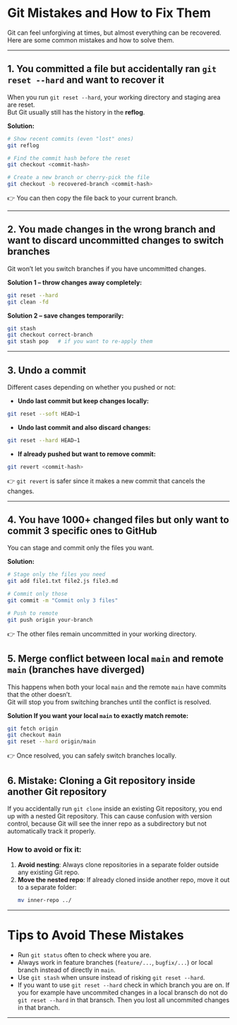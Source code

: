 # Git Mistakes and How to Fix Them

Git can feel unforgiving at times, but almost everything can be recovered.  
Here are some common mistakes and how to solve them.

---

## 1. You committed a file but accidentally ran `git reset --hard` and want to recover it
When you run `git reset --hard`, your working directory and staging area are reset.  
But Git usually still has the history in the **reflog**.

**Solution:**
```bash
# Show recent commits (even "lost" ones)
git reflog

# Find the commit hash before the reset
git checkout <commit-hash>

# Create a new branch or cherry-pick the file
git checkout -b recovered-branch <commit-hash>
```
👉 You can then copy the file back to your current branch.

---

## 2. You made changes in the wrong branch and want to discard uncommitted changes to switch branches
Git won’t let you switch branches if you have uncommitted changes.

**Solution 1 – throw changes away completely:**
```bash
git reset --hard
git clean -fd
```

**Solution 2 – save changes temporarily:**
```bash
git stash
git checkout correct-branch
git stash pop   # if you want to re-apply them
```

---

## 3. Undo a commit

Different cases depending on whether you pushed or not:

- **Undo last commit but keep changes locally:**
```bash
git reset --soft HEAD~1
```

- **Undo last commit and also discard changes:**
```bash
git reset --hard HEAD~1
```

- **If already pushed but want to remove commit:**
```bash
git revert <commit-hash>
```
👉 `git revert` is safer since it makes a new commit that cancels the changes.

---

## 4. You have 1000+ changed files but only want to commit 3 specific ones to GitHub
You can stage and commit only the files you want.

**Solution:**
```bash
# Stage only the files you need
git add file1.txt file2.js file3.md

# Commit only those
git commit -m "Commit only 3 files"

# Push to remote
git push origin your-branch
```

👉 The other files remain uncommitted in your working directory.


## 5. Merge conflict between local `main` and remote `main` (branches have diverged)
This happens when both your local `main` and the remote `main` have commits that the other doesn’t.  
Git will stop you from switching branches until the conflict is resolved.

**Solution If you want your local `main` to exactly match remote:**
```bash
git fetch origin
git checkout main
git reset --hard origin/main
```

👉 Once resolved, you can safely switch branches locally.

## 6. Mistake: Cloning a Git repository inside another Git repository

If you accidentally run `git clone` inside an existing Git repository, you end up with a nested Git repository. This can cause confusion with version control, because Git will see the inner repo as a subdirectory but not automatically track it properly.

### How to avoid or fix it:

1. **Avoid nesting**: Always clone repositories in a separate folder outside any existing Git repo.
2. **Move the nested repo**: If already cloned inside another repo, move it out to a separate folder:
   ```bash
   mv inner-repo ../


---

# Tips to Avoid These Mistakes
- Run `git status` often to check where you are.  
- Always work in feature branches (`feature/...`, `bugfix/...`) or local branch instead of directly in `main`.  
- Use `git stash` when unsure instead of risking `git reset --hard`.
- If you want to use `git reset --hard` check in which branch you are on. If you for example have uncommited changes in a local bransch do not do `git reset --hard` in that bransch. Then you lost all uncommited changes in that branch. 


---

